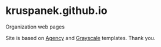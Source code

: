 # kruspanek.github.io
Organization web pages

Site is based on [Agency](https://startbootstrap.com/template-overviews/agency/) and [Grayscale](http://startbootstrap.com/template-overviews/grayscale/) templates. Thank you.